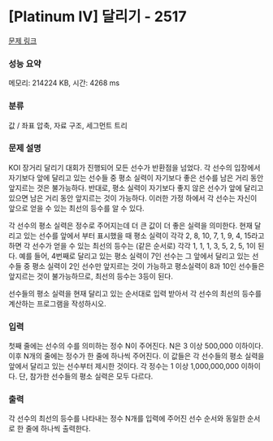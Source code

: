 # [Platinum IV] 달리기 - 2517 

[문제 링크](https://www.acmicpc.net/problem/2517) 

### 성능 요약

메모리: 214224 KB, 시간: 4268 ms

### 분류

값 / 좌표 압축, 자료 구조, 세그먼트 트리

### 문제 설명

<p>KOI 장거리 달리기 대회가 진행되어 모든 선수가 반환점을 넘었다. 각 선수의 입장에서 자기보다 앞에 달리고 있는 선수들 중 평소 실력이 자기보다 좋은 선수를 남은 거리 동안 앞지르는 것은 불가능하다. 반대로, 평소 실력이 자기보다 좋지 않은 선수가 앞에 달리고 있으면 남은 거리 동안 앞지르는 것이 가능하다. 이러한 가정 하에서 각 선수는 자신이 앞으로 얻을 수 있는 최선의 등수를 알 수 있다. </p>

<p>각 선수의 평소 실력은 정수로 주어지는데 더 큰 값이 더 좋은 실력을 의미한다. 현재 달리고 있는 선수를 앞에서 부터 표시했을 때 평소 실력이 각각 2, 8, 10, 7, 1, 9, 4, 15라고 하면 각 선수가 얻을 수 있는 최선의 등수는 (같은 순서로) 각각 1, 1, 1, 3, 5, 2, 5, 1이 된다. 예를 들어, 4번째로 달리고 있는 평소 실력이 7인 선수는 그 앞에서 달리고 있는 선수들 중 평소 실력이 2인 선수만 앞지르는 것이 가능하고 평소실력이 8과 10인 선수들은 앞지르는 것이 불가능하므로, 최선의 등수는 3등이 된다.</p>

<p>선수들의 평소 실력을 현재 달리고 있는 순서대로 입력 받아서 각 선수의 최선의 등수를 계산하는 프로그램을 작성하시오.</p>

### 입력 

 <p>첫째 줄에는 선수의 수를 의미하는 정수 N이 주어진다. N은 3 이상 500,000 이하이다. 이후 N개의 줄에는 정수가 한 줄에 하나씩 주어진다. 이 값들은 각 선수들의 평소 실력을 앞에서 달리고 있는 선수부터 제시한 것이다. 각 정수는 1 이상 1,000,000,000 이하이다. 단, 참가한 선수들의 평소 실력은 모두 다르다.  </p>

### 출력 

 <p>각 선수의 최선의 등수를 나타내는 정수 N개를 입력에 주어진 선수 순서와 동일한 순서로 한 줄에 하나씩 출력한다.</p>

